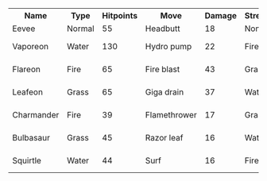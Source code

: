 
<table>
    <tr><th>Name</th><th>Type</th><th>Hitpoints</th><th>Move</th><th>Damage</th><th>Strength</th><th>Weakness</th><th>Sound</th></tr>
    <tr><td>Eevee</td><td>Normal</td><td>55</td><td>Headbutt</td><td>18</td><td>None</td><td>Fighting</td><td>Eev... Eevee!</td></tr>
<tr><td>Vaporeon</td><td>Water</td><td>130</td><td>Hydro pump</td><td>22</td><td>Fire</td><td>Grass</td><td>Vap... Vaporeon!</td></tr>
<tr><td>Flareon</td><td>Fire</td><td>65</td><td>Fire blast</td><td>43</td><td>Grass</td><td>Water</td><td>Fla... Flareon!</td></tr>
<tr><td>Leafeon</td><td>Grass</td><td>65</td><td>Giga drain</td><td>37</td><td>Water</td><td>Fire</td><td>Lea... Leafeon!</td></tr>
<tr><td>Charmander</td><td>Fire</td><td>39</td><td>Flamethrower</td><td>17</td><td>Grass</td><td>Water</td><td>Cha... Charmander!</td></tr>
<tr><td>Bulbasaur</td><td>Grass</td><td>45</td><td>Razor leaf</td><td>16</td><td>Water</td><td>Fire</td><td>Bul... Bulbasaur!</td></tr>
<tr><td>Squirtle</td><td>Water</td><td>44</td><td>Surf</td><td>16</td><td>Fire</td><td>Grass</td><td>Squ... Squirtle!</td></tr>
</table>


